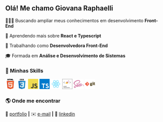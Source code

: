 ## Olá! Me chamo Giovana Raphaelli

<div align="left"> 
 
👩🏻‍💻 Buscando ampliar meus conhecimentos em desenvolvimento **Front-End**
 
🌱 Aprendendo mais sobre **React e Typescript**
 
💼 Trabalhando como **Desenvolvedora Front-End**
 
🎓 Formada em **Análise e Desenvolvimento de Sistemas** 
  
 </div>
 

 

 ### 🚀 Minhas Skills
 <code><img height="32" src="https://raw.githubusercontent.com/github/explore/80688e429a7d4ef2fca1e82350fe8e3517d3494d/topics/html/html.png" alt="HTML"/></code>
 <code><img height="32" src="https://raw.githubusercontent.com/github/explore/80688e429a7d4ef2fca1e82350fe8e3517d3494d/topics/css/css.png" alt="CSS"/></code>
<code><img height="32" src="https://raw.githubusercontent.com/github/explore/80688e429a7d4ef2fca1e82350fe8e3517d3494d/topics/javascript/javascript.png" alt="Javascript"/></code>
<code><img height="32" src="https://raw.githubusercontent.com/github/explore/80688e429a7d4ef2fca1e82350fe8e3517d3494d/topics/typescript/typescript.png" alt="Typescript"/></code>
 <code><img height="32" src="https://raw.githubusercontent.com/github/explore/80688e429a7d4ef2fca1e82350fe8e3517d3494d/topics/react/react.png" alt="React"/></code>
 <code><img height="32" src="https://raw.githubusercontent.com/github/explore/80688e429a7d4ef2fca1e82350fe8e3517d3494d/topics/styled-components/styled-components.png" alt="Styled Components"/></code>
 <code><img height="32" src="https://raw.githubusercontent.com/github/explore/80688e429a7d4ef2fca1e82350fe8e3517d3494d/topics/sass/sass.png" alt="SASS"/></code>
 <code><img height="32" src="https://raw.githubusercontent.com/github/explore/80688e429a7d4ef2fca1e82350fe8e3517d3494d/topics/git/git.png" alt="GIT"/></code> 

 
 ### 🌎 Onde me encontrar
 
🏡 [portfolio](https://giovanaraphaelli.vercel.app/) **|** 
✉️ [e-mail](mailto:giovanaraphaelli@outlook.com) **|** 
👔 [linkedin](https://www.linkedin.com/in/giovanaraphaelli/)


 

